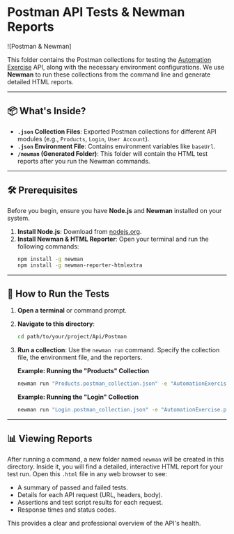 # Postman API Tests & Newman Reports

![Postman & Newman]

This folder contains the Postman collections for testing the [Automation Exercise](https://automationexercise.com/ ) API, along with the necessary environment configurations. We use **Newman** to run these collections from the command line and generate detailed HTML reports.

---

## 📦 What's Inside?

-   **`.json` Collection Files**: Exported Postman collections for different API modules (e.g., `Products`, `Login`, `User Account`).
-   **`.json` Environment File**: Contains environment variables like `baseUrl`.
-   **`/newman` (Generated Folder)**: This folder will contain the HTML test reports after you run the Newman commands.

---

## 🛠️ Prerequisites

Before you begin, ensure you have **Node.js** and **Newman** installed on your system.

1.  **Install Node.js**: Download from [nodejs.org](https://nodejs.org/ ).
2.  **Install Newman & HTML Reporter**: Open your terminal and run the following commands:
    ```bash
    npm install -g newman
    npm install -g newman-reporter-htmlextra
    ```

---

## 🚀 How to Run the Tests

1.  **Open a terminal** or command prompt.

2.  **Navigate to this directory**:
    ```bash
    cd path/to/your/project/Api/Postman
    ```

3.  **Run a collection**: Use the `newman run` command. Specify the collection file, the environment file, and the reporters.

    **Example: Running the "Products" Collection**
    ```bash
    newman run "Products.postman_collection.json" -e "AutomationExercise.postman_environment.json" -r cli,htmlextra
    ```

    **Example: Running the "Login" Collection**
    ```bash
    newman run "Login.postman_collection.json" -e "AutomationExercise.postman_environment.json" -r cli,htmlextra
    ```

---

## 📊 Viewing Reports

After running a command, a new folder named `newman` will be created in this directory. Inside it, you will find a detailed, interactive HTML report for your test run. Open this `.html` file in any web browser to see:

-   A summary of passed and failed tests.
-   Details for each API request (URL, headers, body).
-   Assertions and test script results for each request.
-   Response times and status codes.

This provides a clear and professional overview of the API's health.
